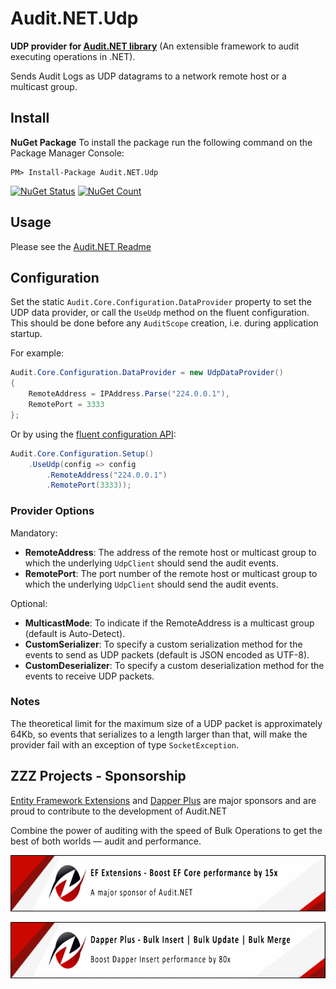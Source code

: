 ﻿# Audit.NET.Udp
**UDP provider for [Audit.NET library](https://github.com/thepirat000/Audit.NET)** (An extensible framework to audit executing operations in .NET).

Sends Audit Logs as UDP datagrams to a network remote host or a multicast group.

## Install

**NuGet Package** 
To install the package run the following command on the Package Manager Console:

```
PM> Install-Package Audit.NET.Udp
```

[![NuGet Status](https://img.shields.io/nuget/v/Audit.NET.Udp.svg?style=flat)](https://www.nuget.org/packages/Audit.NET.Udp/)
[![NuGet Count](https://img.shields.io/nuget/dt/Audit.NET.Udp.svg)](https://www.nuget.org/packages/Audit.NET.Udp/)

## Usage
Please see the [Audit.NET Readme](https://github.com/thepirat000/Audit.NET#usage)

## Configuration
Set the static `Audit.Core.Configuration.DataProvider` property to set the UDP data provider, or call the `UseUdp` method on the fluent configuration. This should be done before any `AuditScope` creation, i.e. during application startup.

For example:
```c#
Audit.Core.Configuration.DataProvider = new UdpDataProvider()
{
    RemoteAddress = IPAddress.Parse("224.0.0.1"),
    RemotePort = 3333
};
```

Or by using the [fluent configuration API](https://github.com/thepirat000/Audit.NET#configuration-fluent-api):
```c#
Audit.Core.Configuration.Setup()
    .UseUdp(config => config
        .RemoteAddress("224.0.0.1")
        .RemotePort(3333));
```

### Provider Options

Mandatory:
- **RemoteAddress**: The address of the remote host or multicast group to which the underlying `UdpClient` should send the audit events.
- **RemotePort**: The port number of the remote host or multicast group to which the underlying `UdpClient` should send the audit events.

Optional:
- **MulticastMode**: To indicate if the RemoteAddress is a multicast group (default is Auto-Detect).
- **CustomSerializer**: To specify a custom serialization method for the events to send as UDP packets (default is JSON encoded as UTF-8).
- **CustomDeserializer**: To specify a custom deserialization method for the events to receive UDP packets.

### Notes

The theoretical limit for the maximum size of a UDP packet is approximately 64Kb, so events that serializes to a length larger than that, will make the provider fail with an exception of type `SocketException`.

## ZZZ Projects - Sponsorship

[Entity Framework Extensions](https://entityframework-extensions.net/) and [Dapper Plus](https://dapper-plus.net/) are major sponsors and are proud to contribute to the development of Audit.NET

Combine the power of auditing with the speed of Bulk Operations to get the best of both worlds — audit and performance.

<a href="https://entityframework-extensions.net/bulk-insert"><img width="728" height="90" alt="Entity Framework Extensions - Sponsor" src="https://raw.githubusercontent.com/JonathanMagnan/Audit.NET/master/entity-framework-extensions-sponsor.png" /></a>

<a href="https://dapper-plus.net/bulk-insert"><img width="728" height="90" alt="Dapper Plus - Sponsor" src="https://raw.githubusercontent.com/JonathanMagnan/Audit.NET/master/dapper-plus-sponsor.png" /></a>
